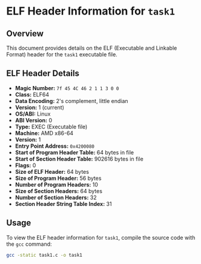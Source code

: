# ELF Header Information for `task1`

## Overview

This document provides details on the ELF (Executable and Linkable Format) header for the `task1` executable file.

## ELF Header Details

- **Magic Number:** `7f 45 4C 46 2 1 1 3 0 0`
- **Class:** ELF64
- **Data Encoding:** 2's complement, little endian
- **Version:** 1 (current)
- **OS/ABI:** Linux
- **ABI Version:** 0
- **Type:** EXEC (Executable file)
- **Machine:** AMD x86-64
- **Version:** 1
- **Entry Point Address:** `0x4200080`
- **Start of Program Header Table:** 64 bytes in file
- **Start of Section Header Table:** 902616 bytes in file
- **Flags:** 0
- **Size of ELF Header:** 64 bytes
- **Size of Program Header:** 56 bytes
- **Number of Program Headers:** 10
- **Size of Section Headers:** 64 bytes
- **Number of Section Headers:** 32
- **Section Header String Table Index:** 31

## Usage

To view the ELF header information for `task1`, compile the source code with the `gcc` command:

```bash
gcc -static task1.c -o task1

